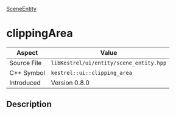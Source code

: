 [SceneEntity](index)
# clippingArea
| Aspect | Value |
| --- | --- |
| Source File | `libKestrel/ui/entity/scene_entity.hpp` |
| C++ Symbol | `kestrel::ui::clipping_area` |
| Introduced | Version 0.8.0 |
## Description

